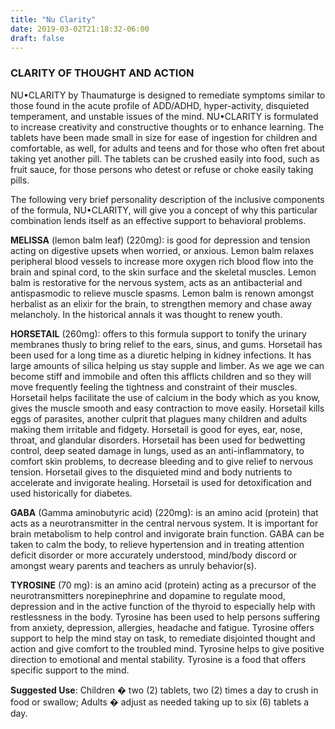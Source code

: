 ```yaml
---
title: "Nu Clarity"
date: 2019-03-02T21:18:32-06:00
draft: false
---
```


### CLARITY OF THOUGHT AND ACTION

NU•CLARITY by Thaumaturge is designed to remediate symptoms similar to those found in the acute profile of ADD/ADHD, hyper-activity, disquieted temperament, and unstable issues of the mind. NU•CLARITY is formulated to increase creativity and constructive thoughts or to enhance learning. The tablets have been made small in size for ease of ingestion for children and comfortable, as well, for adults and teens and for those who often fret about taking yet another pill. The tablets can be crushed easily into food, such as fruit sauce, for those persons who detest or refuse or choke easily taking pills.

The following very brief personality description of the inclusive components of the formula, NU•CLARITY, will give you a concept of why this particular combination lends itself as an effective support to behavioral problems.

**MELISSA** (lemon balm leaf) (220mg): is good for depression and tension acting on digestive upsets when worried, or anxious. Lemon balm relaxes peripheral blood vessels to increase more oxygen rich blood flow into the brain and spinal cord, to the skin surface and the skeletal muscles. Lemon balm is restorative for the nervous system, acts as an antibacterial and antispasmodic to relieve muscle spasms. Lemon balm is renown amongst herbalist as an elixir for the brain, to strengthen memory and chase away melancholy. In the historical annals it was thought to renew youth.

**HORSETAIL** (260mg): offers to this formula support to tonify the urinary membranes thusly to bring relief to the ears, sinus, and gums. Horsetail has been used for a long time as a diuretic helping in kidney infections. It has large amounts of silica helping us stay supple and limber. As we age we can become stiff and immobile and often this afflicts children and so they will move frequently feeling the tightness and constraint of their muscles. Horsetail helps facilitate the use of calcium in the body which as you know, gives the muscle smooth and easy contraction to move easily. Horsetail kills eggs of parasites, another culprit that plagues many children and adults making them irritable and fidgety. Horsetail is good for eyes, ear, nose, throat, and glandular disorders. Horsetail has been used for bedwetting control, deep seated damage in lungs, used as an anti-inflammatory, to comfort skin problems, to decrease bleeding and to give relief to nervous tension. Horsetail gives to the disquieted mind and body nutrients to accelerate and invigorate healing. Horsetail is used for detoxification and used historically for diabetes.

**GABA** (Gamma aminobutyric acid) (220mg): is an amino acid (protein) that acts as a neurotransmitter in the central nervous system. It is important for brain metabolism to help control and invigorate brain function. GABA can be taken to calm the body, to relieve hypertension and in treating attention deficit disorder or more accurately understood, mind/body discord or amongst weary parents and teachers as unruly behavior(s).

**TYROSINE** (70 mg): is an amino acid (protein) acting as a precursor of the neurotransmitters norepinephrine and dopamine to regulate mood, depression and in the active function of the thyroid to especially help with restlessness in the body. Tyrosine has been used to help persons suffering from anxiety, depression, allergies, headache and fatigue. Tyrosine offers support to help the mind stay on task, to remediate disjointed thought and action and give comfort to the troubled mind. Tyrosine helps to give positive direction to emotional and mental stability. Tyrosine is a food that offers specific support to the mind.

**Suggested Use**: Children � two (2) tablets, two (2) times a day to crush in food or swallow; Adults � adjust as needed taking up to six (6) tablets a day.
